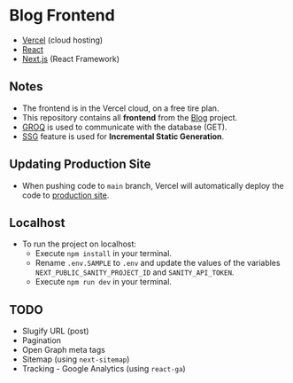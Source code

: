 # Blog Frontend

- [Vercel](https://vercel.com/) (cloud hosting)
- [React](https://reactjs.org/)
- [Next.js](https://nextjs.org/) (React Framework)

## Notes

- The frontend is in the Vercel cloud, on a free tire plan.
- This repository contains all **frontend** from the [Blog](https://github.com/nandotess/blog) project.
- [GROQ](https://www.sanity.io/docs/groq) is used to communicate with the database (GET).
- [SSG](https://vercel.com/blog/nextjs-server-side-rendering-vs-static-generation) feature is used for **Incremental Static Generation**.

## Updating Production Site

- When pushing code to `main` branch, Vercel will automatically deploy the code to [production site](https://blog-nandotess.vercel.app/).

## Localhost

- To run the project on localhost:
  - Execute `npm install` in your terminal.
  - Rename `.env.SAMPLE` to `.env` and update the values of the variables `NEXT_PUBLIC_SANITY_PROJECT_ID` and `SANITY_API_TOKEN`.
  - Execute `npm run dev` in your terminal.

## TODO

- Slugify URL (post)
- Pagination
- Open Graph meta tags
- Sitemap (using `next-sitemap`)
- Tracking - Google Analytics (using `react-ga`)
